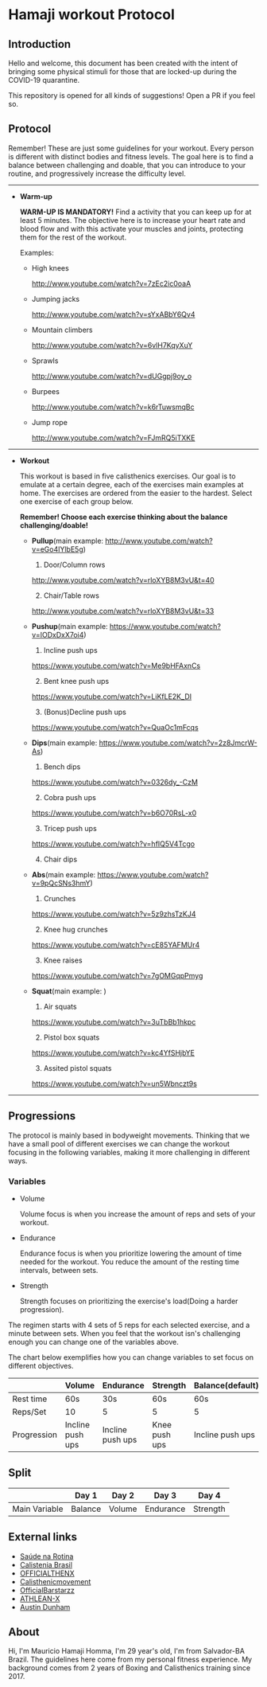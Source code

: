 # Hamaji workout Protocol

## Introduction
Hello and welcome, this  document has been created with the intent of bringing some physical stimuli for those that are locked-up during the COVID-19 quarantine.

This repository is opened for all kinds of suggestions! Open a PR if you feel so. 

## Protocol
Remember! These are just some guidelines for your workout. Every person is different with distinct bodies and fitness levels. The goal here is to find a balance between challenging and doable, that you can introduce to your routine, and progressively increase the difficulty level.

---

* **Warm-up**

  **WARM-UP IS MANDATORY!** Find a activity that you can keep up for at least 5 minutes. The objective here is to increase your heart rate and blood flow and with this activate your muscles and joints, protecting them for the rest of the workout.

  Examples:
  
  * High knees

    http://www.youtube.com/watch?v=7zEc2ic0oaA

  * Jumping jacks
    
    http://www.youtube.com/watch?v=sYxABbY6Qv4

  * Mountain climbers

    http://www.youtube.com/watch?v=6vlH7KqyXuY

  * Sprawls

    http://www.youtube.com/watch?v=dUGgpj9oy_o

  * Burpees

    http://www.youtube.com/watch?v=k6rTuwsmqBc

  * Jump rope

    http://www.youtube.com/watch?v=FJmRQ5iTXKE

---

* **Workout**

  This workout is based in five calisthenics exercises. Our goal is to emulate at a certain degree, each of the exercises main examples at home. The exercises are ordered from the easier to the hardest. Select one exercise of each group below. 
  
  **Remember! Choose each exercise thinking about the balance challenging/doable!**

  * **Pullup**(main example: http://www.youtube.com/watch?v=eGo4IYlbE5g)

    1. Door/Column rows

      http://www.youtube.com/watch?v=rloXYB8M3vU&t=40

    2. Chair/Table rows

      http://www.youtube.com/watch?v=rloXYB8M3vU&t=33

  * **Pushup**(main example: https://www.youtube.com/watch?v=IODxDxX7oi4)

    1. Incline push ups

      https://www.youtube.com/watch?v=Me9bHFAxnCs      

    2. Bent knee push ups

      https://www.youtube.com/watch?v=LiKfLE2K_DI

    3. (Bonus)Decline push ups

      https://www.youtube.com/watch?v=QuaOc1mFcqs

  * **Dips**(main example: https://www.youtube.com/watch?v=2z8JmcrW-As)

    1. Bench dips

      https://www.youtube.com/watch?v=0326dy_-CzM

    2. Cobra push ups

      https://www.youtube.com/watch?v=b6O70RsL-x0

    3. Tricep push ups

      https://www.youtube.com/watch?v=hfIQ5V4Tcgo

    4. Chair dips

  * **Abs**(main example: https://www.youtube.com/watch?v=9pQcSNs3hmY)

    1. Crunches

      https://www.youtube.com/watch?v=5z9zhsTzKJ4

    2. Knee hug crunches

      https://www.youtube.com/watch?v=cE85YAFMUr4

    3. Knee raises

      https://www.youtube.com/watch?v=7gOMGqpPmyg

  * **Squat**(main example: )

    1. Air squats

      https://www.youtube.com/watch?v=3uTbBb1hkpc

    2. Pistol box squats

      https://www.youtube.com/watch?v=kc4YfSHjbYE

    3. Assited pistol squats

      https://www.youtube.com/watch?v=un5Wbnczt9s

---

## Progressions

The protocol is mainly based in bodyweight movements. Thinking that we have a small pool of different exercises we can change the workout focusing in the following variables, making it more challenging in different ways.

### Variables

  * Volume

    Volume focus is when you increase the amount of reps and sets of your workout.

  * Endurance

    Endurance focus is when you prioritize lowering the amount of time needed for the workout. You reduce the amount of the resting time intervals, between sets.

  * Strength
    
    Strength focuses on prioritizing the exercise's load(Doing a harder progression).

The regimen starts with 4 sets of 5 reps for each selected exercise, and a minute between sets. When you feel that the workout isn's challenging enough you can change one of the variables above.

The chart below exemplifies how you can change variables to set focus on different objectives.

||Volume|Endurance|Strength|Balance(default)|
|-|-|-|-|-|
|Rest time|60s|30s|60s|60s|
|Reps/Set|10|5|5|5|
|Progression|Incline push ups|Incline push ups|Knee push ups|Incline push ups|

## Split

||Day 1|Day 2|Day 3|Day 4|
|-|-|-|-|-|
|Main Variable|Balance|Volume|Endurance|Strength|

## External links

* [Saúde na Rotina](https://www.youtube.com/user/SaudenaRotina)
* [Calistenia Brasil](https://www.youtube.com/user/calisteniabrasil)
* [OFFICIALTHENX](https://www.youtube.com/user/TheMiamiTrainer)
* [Calisthenicmovement](https://www.youtube.com/user/Calisthenicmovement)
* [OfficialBarstarzz](https://www.youtube.com/user/OfficialBarstarzz)
* [ATHLEAN-X](https://www.youtube.com/user/JDCav24)
* [Austin Dunham](https://www.youtube.com/channel/UCRG_IQW6Yw5JmtTlKz8PBcg)

## About
Hi, I'm Mauricio Hamaji Homma, I'm 29 year's old, I'm from Salvador-BA Brazil. The guidelines here come from my personal fitness experience. My background comes from 2 years of Boxing and Calisthenics training since 2017.